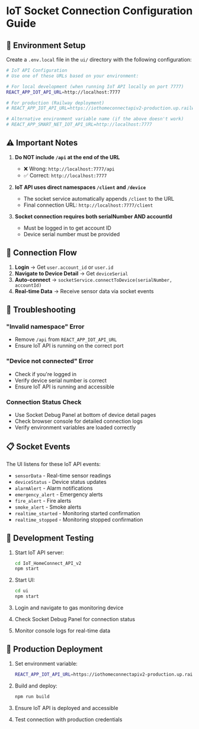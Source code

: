 # IoT Socket Connection Configuration Guide

## 🔧 Environment Setup

Create a `.env.local` file in the `ui/` directory with the following configuration:

```bash
# IoT API Configuration
# Use one of these URLs based on your environment:

# For local development (when running IoT API locally on port 7777)
REACT_APP_IOT_API_URL=http://localhost:7777

# For production (Railway deployment)
# REACT_APP_IOT_API_URL=https://iothomeconnectapiv2-production.up.railway.app

# Alternative environment variable name (if the above doesn't work)
# REACT_APP_SMART_NET_IOT_API_URL=http://localhost:7777
```

## ⚠️ Important Notes

1. **Do NOT include `/api` at the end of the URL**
   - ❌ Wrong: `http://localhost:7777/api`
   - ✅ Correct: `http://localhost:7777`

2. **IoT API uses direct namespaces `/client` and `/device`**
   - The socket service automatically appends `/client` to the URL
   - Final connection URL: `http://localhost:7777/client`

3. **Socket connection requires both serialNumber AND accountId**
   - Must be logged in to get account ID
   - Device serial number must be provided

## 🔌 Connection Flow

1. **Login** → Get `user.account_id` or `user.id`
2. **Navigate to Device Detail** → Get `deviceSerial`
3. **Auto-connect** → `socketService.connectToDevice(serialNumber, accountId)`
4. **Real-time Data** → Receive sensor data via socket events

## 🚨 Troubleshooting

### "Invalid namespace" Error
- Remove `/api` from `REACT_APP_IOT_API_URL`
- Ensure IoT API is running on the correct port

### "Device not connected" Error
- Check if you're logged in
- Verify device serial number is correct
- Ensure IoT API is running and accessible

### Connection Status Check
- Use Socket Debug Panel at bottom of device detail pages
- Check browser console for detailed connection logs
- Verify environment variables are loaded correctly

## 📋 Socket Events

The UI listens for these IoT API events:

- `sensorData` - Real-time sensor readings
- `deviceStatus` - Device status updates
- `alarmAlert` - Alarm notifications
- `emergency_alert` - Emergency alerts
- `fire_alert` - Fire alerts
- `smoke_alert` - Smoke alerts
- `realtime_started` - Monitoring started confirmation
- `realtime_stopped` - Monitoring stopped confirmation

## 🔧 Development Testing

1. Start IoT API server:
   ```bash
   cd IoT_HomeConnect_API_v2
   npm start
   ```

2. Start UI:
   ```bash
   cd ui
   npm start
   ```

3. Login and navigate to gas monitoring device
4. Check Socket Debug Panel for connection status
5. Monitor console logs for real-time data

## 📱 Production Deployment

1. Set environment variable:
   ```bash
   REACT_APP_IOT_API_URL=https://iothomeconnectapiv2-production.up.railway.app
   ```

2. Build and deploy:
   ```bash
   npm run build
   ```

3. Ensure IoT API is deployed and accessible
4. Test connection with production credentials 